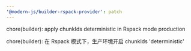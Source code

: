 ```yaml
---
'@modern-js/builder-rspack-provider': patch
---
```


chore(builder): apply chunkIds deterministic in Rspack mode production

chore(builder): 在 Rspack 模式下，生产环境开启 chunkIds 'deterministic'
